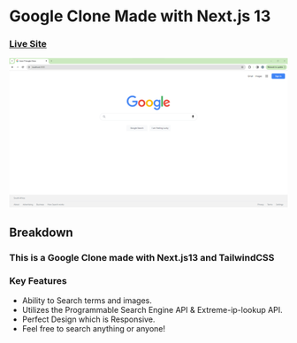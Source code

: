 # Google Clone Made with Next.js 13
### [Live Site](https://liamt-google-clone.vercel.app)

![Google Clone Page](src/preview/preview.png)

## Breakdown
### This is a Google Clone made with Next.js13 and TailwindCSS

### Key Features
- Ability to Search terms and images.
- Utilizes the Programmable Search Engine API & Extreme-ip-lookup API. 
- Perfect Design which is Responsive.
- Feel free to search anything or anyone!



